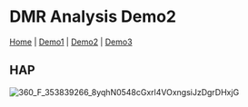 # DMR Analysis Demo2

[Home](index.md) | [Demo1](demo1.md) | [Demo2](demo2.md) | [Demo3](demo3.md)


## HAP


![360_F_353839266_8yqhN0548cGxrl4VOxngsiJzDgrDHxjG](https://user-images.githubusercontent.com/79196757/226576090-5fbf8a72-d6fa-48d2-a0f7-6df91fd065a0.jpeg)
